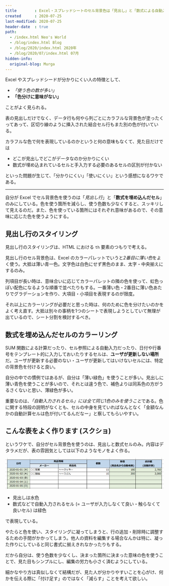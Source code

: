 ```yaml
---
title        : Excel・スプレッドシートのセル背景色は「見出し」と「数式による自動入力」セルにのみ使う
created      : 2020-07-25
last-modified: 2020-07-25
header-date  : true
path:
  - /index.html Neo's World
  - /blog/index.html Blog
  - /blog/2020/index.html 2020年
  - /blog/2020/07/index.html 07月
hidden-info:
  original-blog: Murga
---
```


Excel やスプレッドシードが分かりにくい人の特徴として、

- *「使う色の数が多い」*
- **「色分けに意味がない」**

ことがよく見られる。

表の見出しだけでなく、データ行も何やら列ごとにカラフルな背景色が塗ったくってあって、区切り線のように挿入された結合セル行もまた別の色が付いている。

カラフルな色で何を表現しているのかというと何の意味もなくて、見た目だけでは

- どこが見出しでどこがデータなのか分かりにくい
- 数式が埋め込まれているセルと手入力する必要のあるセルの区別が付かない

といった問題が生じて、「分かりにくい」「使いにくい」という感想になるワケである。

---

自分が Excel でセル背景色を使うのは「*見出し行*」と「**数式を埋め込んだセル**」のみにしている。色を使う箇所を減らし、使う色数も少なくすると、スッキリして見えるのだ。また、色を使っている箇所にはそれぞれ意味があるので、その意味に応じた色を使うようにする。

## 見出し行のスタイリング

見出し行のスタイリングは、HTML における `th` 要素のつもりで考える。

見出し行のセル背景色は、Excel のカラーパレットでいうと*2番目に薄い色*をよく使う。大抵は薄い青一色。文字色は白色にせず黒色のまま、太字・中央揃えにするのみ。

列項目が長い時は、意味合いに応じてカラーパレットの隣の色を使って、虹色っぽい配色になるような順番で並べたりもする。一番薄い色・2番目に薄い色あたりでグラデーションを作り、大項目・小項目を表現するのが限度。

それ以上にカラーリングが必要だと思った時は、何のために色を分けたいのかをよく考え直す。大抵は別々の事柄を1つのシートで表現しようとしていて無理が出ているので、シート分割を検討するべき。

## 数式を埋め込んだセルのカラーリング

SUM 関数による計算だったり、セル参照による自動入力だったり、日付や行番号をテンプレート的に入力しておいたりするセルは、**ユーザが更新しない場所**だ。ユーザが更新する必要のない・ユーザが更新してはいけないセルには、特定の背景色を付けると良い。

自分の中での慣例ではあるが、自分は「薄い緑色」を使うことが多い。見出しに薄い青色を使うことが多いので、それとは違う色で、補色よりは同系色の方がうるさくないと思い、薄緑色が多い。

重要なのは、*「自動入力されるセル」には全て同じ1色のみを使うこと*である。色に関する特段の説明がなくとも、セルの中身を見ていればなんとなく「金額なんかの自動計算セルは色が付いてるんだなー」と察してもらいやすい。

## こんな表をよく作ります (スクショ)

というワケで、自分がセル背景色を使うのは、見出しと数式セルのみ。内容はデタラメだが、表の雰囲気としては以下のようなモノをよく作る。

![サンプル表](./25-01-01.png)

- 見出しは水色
- 数式などで自動入力されるセル (= ユーザが入力しなくて良い・触らなくて良いセル) は緑色

で表現している。

やたらと色を使い、スタイリングに凝ってしまうと、行の追加・削除時に調整するための手間がかかってしまう。他人の資料を編集する場合なんかは特に、凝った作りにしていると同じ書式に揃えきれなかったりもする。

だから自分は、使う色数を少なくし、決まった箇所に決まった意味の色を使うことで、見た目もシンプルにし、編集の労力も小さく済むようにしている。

細かなやり方は真似しなくて結構だが、見た人が分かりやすいことを心がけ、何かを伝える際に「付け足す」のではなく「減らす」ことを考えて欲しい。

